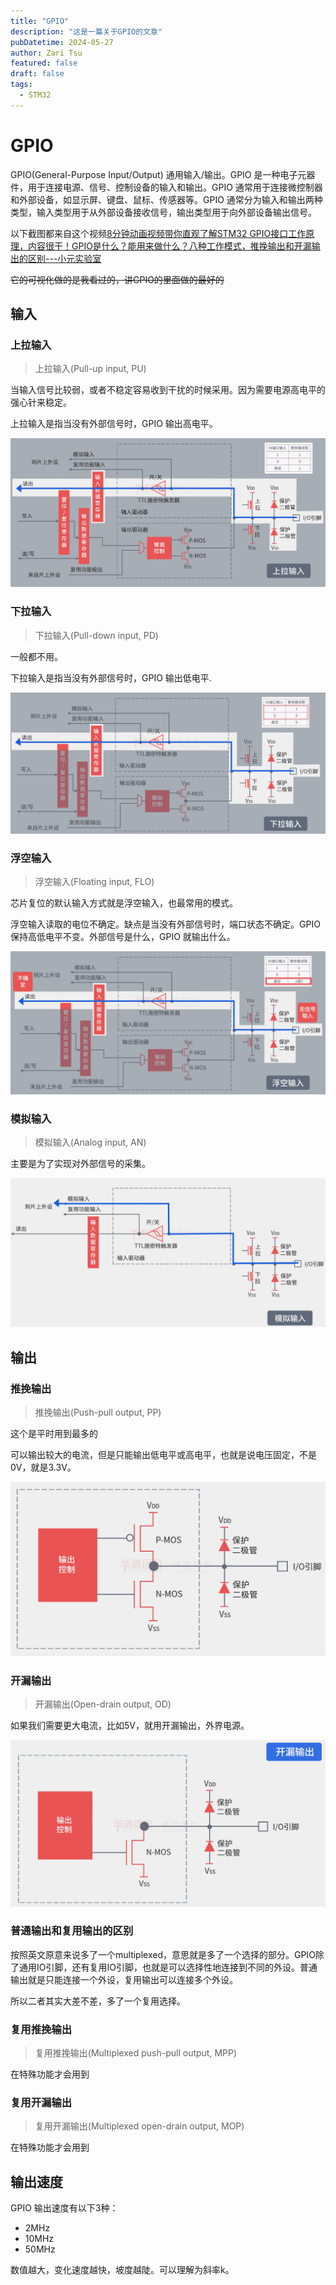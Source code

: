```yaml
---
title: "GPIO"
description: "这是一篇关于GPIO的文章"
pubDatetime: 2024-05-27
author: Zari Tsu
featured: false
draft: false
tags:
  - STM32
---
```


# GPIO

GPIO(General-Purpose Input/Output) 通用输入/输出。GPIO 是一种电子元器件，用于连接电源、信号、控制设备的输入和输出。GPIO 通常用于连接微控制器和外部设备，如显示屏、键盘、鼠标、传感器等。GPIO 通常分为输入和输出两种类型，输入类型用于从外部设备接收信号，输出类型用于向外部设备输出信号。

以下截图都来自这个视频[8分钟动画视频带你直观了解STM32 GPIO接口工作原理，内容很干！GPIO是什么？能用来做什么？八种工作模式，推挽输出和开漏输出的区别---小元实验室](https://www.bilibili.com/video/BV1fu411a74Q/?spm_id_from=333.337.search-card.all.click&vd_source=f53099189814dd887f4ab25638e07406)

~~它的可视化做的是我看过的，讲GPIO的里面做的最好的~~

## 输入

### 上拉输入

> 上拉输入(Pull-up input, PU)

当输入信号比较弱，或者不稳定容易收到干扰的时候采用。因为需要电源高电平的强心针来稳定。

上拉输入是指当没有外部信号时，GPIO 输出高电平。

![上拉输入](../../assets/images/gpio/pui.png)

### 下拉输入

> 下拉输入(Pull-down input, PD)

一般都不用。

下拉输入是指当没有外部信号时，GPIO 输出低电平.

![下拉输入](../../assets/images/gpio/poi.png)

### 浮空输入

> 浮空输入(Floating input, FLO)

芯片复位的默认输入方式就是浮空输入，也最常用的模式。

浮空输入读取的电位不确定。缺点是当没有外部信号时，端口状态不确定。GPIO 保持高低电平不变。外部信号是什么，GPIO 就输出什么。

![浮空输入](../../assets/images/gpio/fi.png)

### 模拟输入

> 模拟输入(Analog input, AN)

主要是为了实现对外部信号的采集。

![模拟输入](../../assets/images/gpio/ai.png)

## 输出

### 推挽输出

> 推挽输出(Push-pull output, PP)

这个是平时用到最多的

可以输出较大的电流，但是只能输出低电平或高电平，也就是说电压固定，不是0V，就是3.3V。

![推挽输出](../../assets/images/gpio/two.png)

### 开漏输出

> 开漏输出(Open-drain output, OD)

如果我们需要更大电流，比如5V，就用开漏输出，外界电源。

![开漏输出](../../assets/images/gpio/klo.png)

### 普通输出和复用输出的区别

按照英文原意来说多了一个multiplexed，意思就是多了一个选择的部分。GPIO除了通用IO引脚，还有复用IO引脚，也就是可以选择性地连接到不同的外设。普通输出就是只能连接一个外设，复用输出可以连接多个外设。

所以二者其实大差不差，多了一个复用选择。

### 复用推挽输出

> 复用推挽输出(Multiplexed push-pull output, MPP)

在特殊功能才会用到

### 复用开漏输出

> 复用开漏输出(Multiplexed open-drain output, MOP)

在特殊功能才会用到

## 输出速度

GPIO 输出速度有以下3种：
* 2MHz
* 10MHz
* 50MHz

数值越大，变化速度越快，坡度越陡。可以理解为斜率k。